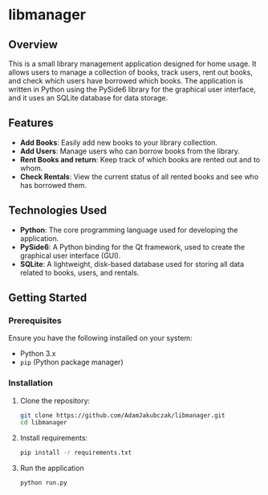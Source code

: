 ﻿# libmanager

## Overview

This is a small library management application designed for home usage. It allows users to manage a collection of books, track users, rent out books, and check which users have borrowed which books. The application is written in Python using the PySide6 library for the graphical user interface, and it uses an SQLite database for data storage.

## Features

- **Add Books**: Easily add new books to your library collection.
- **Add Users**: Manage users who can borrow books from the library.
- **Rent Books and return**: Keep track of which books are rented out and to whom.
- **Check Rentals**: View the current status of all rented books and see who has borrowed them.

## Technologies Used

- **Python**: The core programming language used for developing the application.
- **PySide6**: A Python binding for the Qt framework, used to create the graphical user interface (GUI).
- **SQLite**: A lightweight, disk-based database used for storing all data related to books, users, and rentals.

## Getting Started

### Prerequisites

Ensure you have the following installed on your system:

- Python 3.x
- `pip` (Python package manager)

### Installation

1. Clone the repository:

   ```bash
   git clone https://github.com/AdamJakubczak/libmanager.git
   cd libmanager

2. Install requirements:

   ```bash
   pip install -r requirements.txt

3. Run the application

   ```bash
   python run.py

